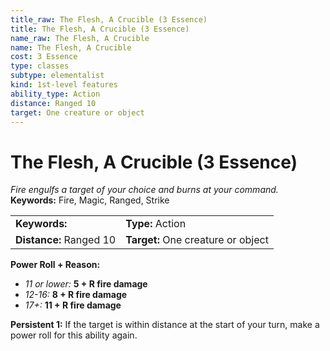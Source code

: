 ```yaml
---
title_raw: The Flesh, A Crucible (3 Essence)
title: The Flesh, A Crucible (3 Essence)
name_raw: The Flesh, A Crucible
name: The Flesh, A Crucible
cost: 3 Essence
type: classes
subtype: elementalist
kind: 1st-level features
ability_type: Action
distance: Ranged 10
target: One creature or object
---
```


# The Flesh, A Crucible (3 Essence)

*Fire engulfs a target of your choice and burns at your command.* **Keywords:** Fire, Magic, Ranged, Strike

|                         |                                    |
| :---------------------- | :--------------------------------- |
| **Keywords:**           | **Type:** Action                   |
| **Distance:** Ranged 10 | **Target:** One creature or object |

**Power Roll + Reason:**

- *11 or lower:* **5 + R fire damage**
- *12-16:* **8 + R fire damage**
- *17+:* **11 + R fire damage**

**Persistent 1:** If the target is within distance at the start of your turn, make a power roll for this ability again.
